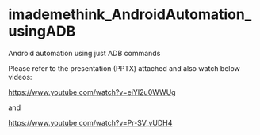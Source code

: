 # imademethink_AndroidAutomation_usingADB
Android automation using just ADB commands

Please refer to the presentation (PPTX) attached and also watch below videos:

https://www.youtube.com/watch?v=eiYI2u0WWUg 

and

https://www.youtube.com/watch?v=Pr-SV_vUDH4
